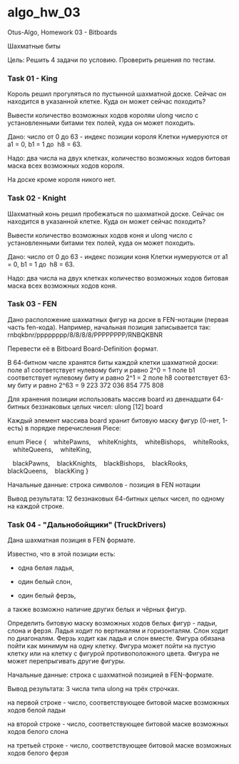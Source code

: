 # algo_hw_03
Otus-Algo, Homework 03 - Bitboards

Шахматные биты

Цель: Решить 4 задачи по условию. Проверить решения по тестам.

### Task 01 - King
Король решил прогуляться по пустынной шахматной доске.
Сейчас он находится в указанной клетке.
Куда он может сейчас походить?

Вывести количество возможных ходов короляи ulong число с установленными битами тех полей, куда он может походить.

Дано: число от 0 до 63 - индекс позиции короля
Клетки нумеруются от а1 = 0, b1 = 1  до  h8 = 63.

Надо: два числа на двух клетках,
количество возможных ходов
битовая маска всех возможных ходов короля.

На доске кроме короля никого нет.

### Task 02 - Knight
Шахматный конь решил пробежаться по шахматной доске.
Сейчас он находится в указанной клетке.
Куда он может сейчас походить?

Вывести количество возможных ходов коня и ulong число с установленными битами тех полей, куда он может походить.


Дано: число от 0 до 63 - индекс позиции коня
Клетки нумеруются от а1 = 0, b1 = 1  до  h8 = 63.

Надо: два числа на двух клетках
количество возможных ходов
битовая маска всех возможных ходов коня.

### Task 03 - FEN

Дано расположение шахматных фигур на доске в FEN-нотации (первая часть fen-кода).
Например, начальная позиция записывается так: 
rnbqkbnr/pppppppp/8/8/8/8/PPPPPPPP/RNBQKBNR

Перевести её в Bitboard Board-Definition формат.

В 64-битном числе хранятся биты каждой клетки шахматной доски:
поле a1 соответствует нулевому биту и равно 2^0 = 1
поле b1 соответствует нулевому биту и равно 2^1 = 2
поле h8 соответствует 63-му биту и равно 2^63 = 9 223 372 036 854 775 808

Для хранения позиции использовать массив board 
из двенадцати 64-битных беззнаковых целых чисел:
	ulong [12] board

Каждый элемент массива board хранит битовую маску фигур 
(0-нет, 1-есть) в порядке перечисления Piece:

enum Piece
{
   whitePawns,
   whiteKnights,
   whiteBishops,
   whiteRooks,
   whiteQueens,
   whiteKing,
 
   blackPawns,
   blackKnights,
   blackBishops,
   blackRooks,
   blackQueens,
   blackKing
}

Начальные данные: строка символов - позиция в FEN нотации

Вывод результата: 12 беззнаковых 64-битных целых чисел, по одному на каждой строке.

### Task 04 - "Дальнобойщики" (TruckDrivers)
Дана шахматная позиция в FEN формате.

Известно, что в этой позиции есть:
+ одна белая ладья,

+ один белый слон,

+ один белый ферзь,

а также возможно наличие других белых и чёрных фигур.

Определить битовую маску возможных ходов белых фигур - ладьи, слона и ферзя.
Ладья ходит по вертикалям и горизонталям.
Слон ходит по диагоналям.
Ферзь ходит как ладья и слон вместе.
Фигура обязана пойти как минимум на одну клетку.
Фигура может пойти на пустую клетку или 
на клетку с фигурой противоположного цвета.
Фигура не может перепрыгивать другие фигуры.

Начальные данные: строка с шахматной позицией в FEN-формате.

Вывод результата: 3 числа типа ulong на трёх строчках.

на первой строке - число, соответствующее битовой маске возможных ходов белой ладьи

на второй строке - число, соответствующее битовой маске возможных ходов белого слона

на третьей строке - число, соответствующее битовой маске возможных ходов белого ферзя
